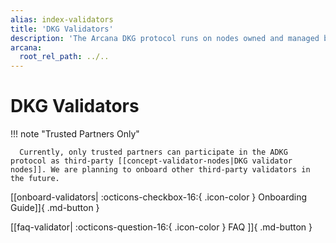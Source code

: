 ```yaml
---
alias: index-validators
title: 'DKG Validators'
description: 'The Arcana DKG protocol runs on nodes owned and managed by Arcana as well as a few trusted third parties. Learn more about how to set up DKG validator nodes and Validator FAQ.'
arcana:
  root_rel_path: ../..
---
```


# DKG Validators

!!! note "Trusted Partners Only"

      Currently, only trusted partners can participate in the ADKG protocol as third-party [[concept-validator-nodes|DKG validator nodes]]. We are planning to onboard other third-party validators in the future.

[[onboard-validators| :octicons-checkbox-16:{ .icon-color } Onboarding Guide]]{ .md-button }

[[faq-validator| :octicons-question-16:{ .icon-color } FAQ ]]{ .md-button }
